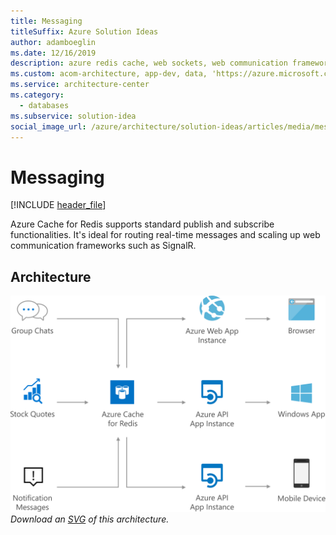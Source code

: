 ```yaml
---
title: Messaging
titleSuffix: Azure Solution Ideas
author: adamboeglin
ms.date: 12/16/2019
description: azure redis cache, web sockets, web communication frameworks, messaging publish and subscribe, azure cache for redis
ms.custom: acom-architecture, app-dev, data, 'https://azure.microsoft.com/solutions/architecture/messaging/'
ms.service: architecture-center
ms.category:
  - databases
ms.subservice: solution-idea
social_image_url: /azure/architecture/solution-ideas/articles/media/messaging.png
---
```


# Messaging

[!INCLUDE [header_file](../header.md)]

Azure Cache for Redis supports standard publish and subscribe functionalities. It's ideal for routing real-time messages and scaling up web communication frameworks such as SignalR.

## Architecture

![Architecture Diagram](../media/messaging.png)
*Download an [SVG](../media/messaging.svg) of this architecture.*
